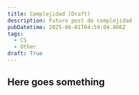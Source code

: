 ```yaml
---
title: Complejidad (Draft)
description: Futuro post de complejidad
pubDatetime: 2025-06-01T04:59:04.866Z
tags:
  - CS
  - Other
draft: True
---
```


## Here goes something
